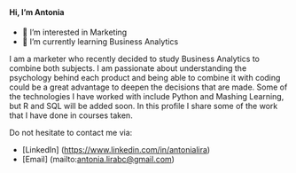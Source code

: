 ## <h4> Hi, I’m Antonia </h4>

- 👀 I’m interested in Marketing
- 🌱 I’m currently learning Business Analytics 

I am a marketer who recently decided to study Business Analytics to combine both subjects. I am passionate about understanding the psychology behind each product and being able to combine it with coding could be a great advantage to deepen the decisions that are made. Some of the technologies I have worked with include Python and Mashing Learning, but R and SQL will be added soon. In this profile I share some of the work that I have done in courses taken.

Do not hesitate to contact me via:
- [LinkedIn] (https://www.linkedin.com/in/antonialira)
- [Email] (mailto:antonia.lirabc@gmail.com)
